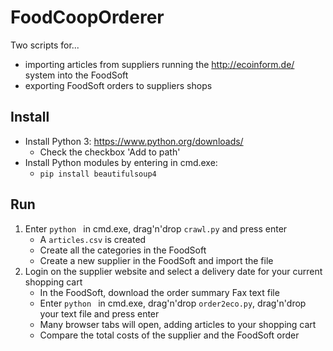# FoodCoopOrderer
Two scripts for...

* importing articles from suppliers running the http://ecoinform.de/ system into the FoodSoft
* exporting FoodSoft orders to suppliers shops

## Install
* Install Python 3: https://www.python.org/downloads/
	* Check the checkbox 'Add to path'
* Install Python modules by entering in cmd.exe:
	* ```pip install beautifulsoup4```

## Run
1. Enter ```python ``` in cmd.exe, drag'n'drop ```crawl.py``` and press enter
	* A ```articles.csv``` is created
	* Create all the categories in the FoodSoft
	* Create a new supplier in the FoodSoft and import the file 
2. Login on the supplier website and select a delivery date for your current shopping cart
	* In the FoodSoft, download the order summary Fax text file
	* Enter ```python ``` in cmd.exe, drag'n'drop ```order2eco.py```, drag'n'drop your text file and press enter
	* Many browser tabs will open, adding articles to your shopping cart
	* Compare the total costs of the supplier and the FoodSoft order